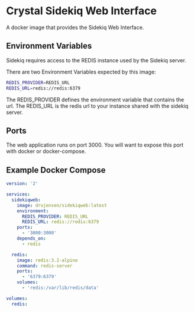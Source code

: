 # Crystal Sidekiq Web Interface

A docker image that provides the Sidekiq Web Interface.

## Environment Variables

Sidekiq requires access to the REDIS instance used by the Sidekiq server.

There are two Environment Variables expected by this image:
```bash
REDIS_PROVIDER=REDIS_URL
REDIS_URL=redis://redis:6379
```

The REDIS_PROVIDER defines the environment variable that contains the url.
The REDIS_URL is the redis url to your instance shared with the sidekiq server.

## Ports

The web application runs on port 3000.  You will want to expose this port with docker or docker-compose.

## Example Docker Compose

```yaml
version: '2'

services:
  sidekiqweb:
    image: drujensen/sidekiqweb:latest
    environment:
      REDIS_PROVIDER: REDIS_URL
      REDIS_URL: redis://redis:6379
    ports:
      - '3000:3000'
    depends_on:
      - redis

  redis:
    image: redis:3.2-alpine
    command: redis-server
    ports:
      - '6379:6379'
    volumes:
      - 'redis:/var/lib/redis/data'

volumes:
  redis:
```
